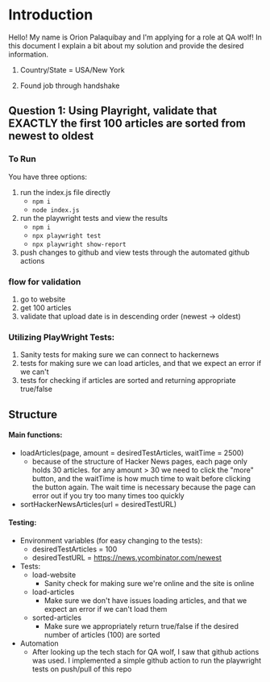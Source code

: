 # Introduction
Hello! My name is Orion Palaquibay and I'm applying for a role at QA wolf! In this document I explain a bit about my solution and provide the desired information.

1. Country/State = USA/New York

2. Found job through handshake

## Question 1: Using Playright, validate that EXACTLY the first 100 articles are sorted from newest to oldest

### To Run
You have three options:
1. run the index.js file directly
    - ```npm i```
    - ```node index.js```
2. run the playwright tests and view the results
    - ```npm i```
    - ```npx playwright test```
    - ```npx playwright show-report```
3. push changes to github and view tests through the automated github actions

### flow for validation
1. go to website
2. get 100 articles
3. validate that upload date is in descending order (newest -> oldest)

### Utilizing PlayWright Tests:
1. Sanity tests for making sure we can connect to hackernews
2. tests for making sure we can load articles, and that we expect an error if we can't
3. tests for checking if articles are sorted and returning appropriate true/false

## Structure
#### Main functions:
- loadArticles(page, amount = desiredTestArticles, waitTime = 2500)
    - because of the structure of Hacker News pages, each page only holds 30 articles. for any amount > 30 we need to click the "more" button, and the waitTime is how much time to wait before clicking the button again. The wait time is necessary because the page can error out if you try too many times too quickly
- sortHackerNewsArticles(url = desiredTestURL)

#### Testing:
- Environment variables (for easy changing to the tests):
    - desiredTestArticles = 100
    - desiredTestURL = https://news.ycombinator.com/newest
- Tests:
    - load-website
        - Sanity check for making sure we're online and the site is online
    - load-articles
        - Make sure we don't have issues loading articles, and that we expect an error if we can't load them
    - sorted-articles
        - Make sure we appropriately return true/false if the desired number of articles (100) are sorted
- Automation
    - After looking up the tech stach for QA wolf, I saw that github actions was used. I implemented a simple github action to run the playwright tests on push/pull of this repo
